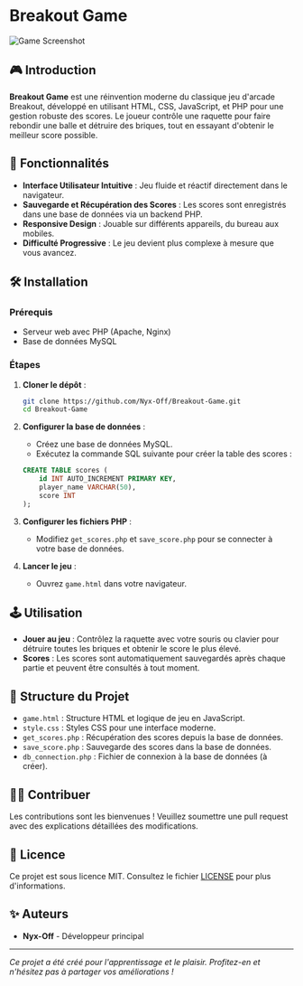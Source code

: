 
# Breakout Game

![Game Screenshot](https://github.com/Nyx-Off/Breakout-Game/blob/main/screenshot.png)

## 🎮 Introduction
**Breakout Game** est une réinvention moderne du classique jeu d'arcade Breakout, développé en utilisant HTML, CSS, JavaScript, et PHP pour une gestion robuste des scores. Le joueur contrôle une raquette pour faire rebondir une balle et détruire des briques, tout en essayant d'obtenir le meilleur score possible.

## 🚀 Fonctionnalités
- **Interface Utilisateur Intuitive** : Jeu fluide et réactif directement dans le navigateur.
- **Sauvegarde et Récupération des Scores** : Les scores sont enregistrés dans une base de données via un backend PHP.
- **Responsive Design** : Jouable sur différents appareils, du bureau aux mobiles.
- **Difficulté Progressive** : Le jeu devient plus complexe à mesure que vous avancez.

## 🛠️ Installation

### Prérequis
- Serveur web avec PHP (Apache, Nginx)
- Base de données MySQL

### Étapes
1. **Cloner le dépôt** :
   ```bash
   git clone https://github.com/Nyx-Off/Breakout-Game.git
   cd Breakout-Game
   ```
2. **Configurer la base de données** :
   - Créez une base de données MySQL.
   - Exécutez la commande SQL suivante pour créer la table des scores :
   ```sql
   CREATE TABLE scores (
       id INT AUTO_INCREMENT PRIMARY KEY,
       player_name VARCHAR(50),
       score INT
   );
   ```
3. **Configurer les fichiers PHP** :
   - Modifiez `get_scores.php` et `save_score.php` pour se connecter à votre base de données.

4. **Lancer le jeu** :
   - Ouvrez `game.html` dans votre navigateur.

## 🕹️ Utilisation
- **Jouer au jeu** : Contrôlez la raquette avec votre souris ou clavier pour détruire toutes les briques et obtenir le score le plus élevé.
- **Scores** : Les scores sont automatiquement sauvegardés après chaque partie et peuvent être consultés à tout moment.

## 📁 Structure du Projet
- `game.html` : Structure HTML et logique de jeu en JavaScript.
- `style.css` : Styles CSS pour une interface moderne.
- `get_scores.php` : Récupération des scores depuis la base de données.
- `save_score.php` : Sauvegarde des scores dans la base de données.
- `db_connection.php` : Fichier de connexion à la base de données (à créer).

## 🧑‍💻 Contribuer
Les contributions sont les bienvenues ! Veuillez soumettre une pull request avec des explications détaillées des modifications.

## 📝 Licence
Ce projet est sous licence MIT. Consultez le fichier [LICENSE](LICENSE) pour plus d'informations.

## ✨ Auteurs
- **Nyx-Off** - Développeur principal

---

*Ce projet a été créé pour l'apprentissage et le plaisir. Profitez-en et n'hésitez pas à partager vos améliorations !*

